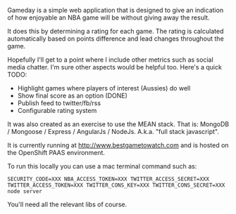 Gameday is a simple web application that is designed to give an indication of how enjoyable an NBA game will be without giving away the result.

It does this by determining a rating for each game.  The rating is calculated automatically based on points difference and lead changes throughout the game.

Hopefully I'll get to a point where I include other metrics such as social media chatter.  I'm sure other aspects would be helpful too.  Here's a quick TODO:

- Highlight games where players of interest (Aussies) do well
- Show final score as an option (DONE)
- Publish feed to twitter/fb/rss
- Configurable rating system

It was also created as an exercise to use the MEAN stack.  That is: MongoDB / Mongoose / Express / AngularJs / NodeJs.  A.k.a. "full stack javascript".

It is currently running at http://www.bestgametowatch.com and is hosted on the OpenShift PAAS environment.

To run this locally you can use a mac terminal command such as:

    SECURITY_CODE=XXX NBA_ACCESS_TOKEN=XXX TWITTER_ACCESS_SECRET=XXX TWITTER_ACCESS_TOKEN=XXX TWITTER_CONS_KEY=XXX TWITTER_CONS_SECRET=XXX node server

You'll need all the relevant libs of course.
